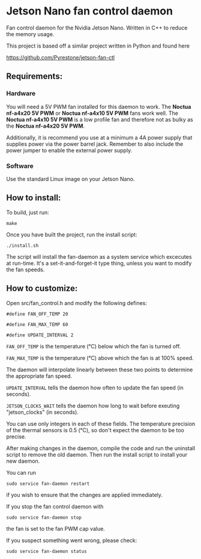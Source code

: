 # Jetson Nano fan control daemon
Fan control daemon for the Nvidia Jetson Nano. Written in C++ to reduce the memory usage.

This project is based off a similar project written in Python and found here

https://github.com/Pyrestone/jetson-fan-ctl

## Requirements:

### Hardware
You will need a 5V PWM fan installed for this daemon to work. The
**Noctua nf-a4x20 5V PWM** or **Noctua nf-a4x10 5V PWM** fans work well.
The **Noctua nf-a4x10 5V PWM** is a low profile fan and therefore not
as bulky as the **Noctua nf-a4x20 5V PWM**.

Additionally, it is recommend you use at a minimum a 4A power supply that supplies
power via the power barrel jack. Remember to also include the power jumper to enable
the external power supply.

### Software
Use the standard Linux image on your Jetson Nano.

## How to install:
To build, just run:

    make

Once you have built the project, run the install script:

    ./install.sh

The script will install the fan-daemon as a system service which excecutes at run-time.
It's a set-it-and-forget-it type thing, unless you want to modify the fan speeds.

## How to customize:
Open src/fan_control.h and modify the following defines:

<code>#define FAN_OFF_TEMP 20</code>

<code>#define FAN_MAX_TEMP 60</code>

<code>#define UPDATE_INTERVAL 2</code>

<code>FAN_OFF_TEMP</code> is the temperature (°C) below which the fan is turned off.

<code>FAN_MAX_TEMP</code> is the temperature (°C) above which the fan is at 100% speed.

The daemon will interpolate linearly between these two points to determine the
appropriate fan speed.

<code>UPDATE_INTERVAL</code> tells the daemon how often to update the fan speed (in seconds).

<code>JETSON_CLOCKS_WAIT</code> tells the daemon how long to wait before exeuting "jetson_clocks" (in seconds).

You can use only integers in each of these fields. The temperature precision of the thermal
sensors is 0.5 (°C), so don't expect the daemon to be too precise.

After making changes in the daemon, compile the code and run the uninstall script to remove
the old daemon. Then run the install script to install your new daemon.

You can run

    sudo service fan-daemon restart

if you wish to ensure that the changes are applied immediately.

If you stop the fan control daemon with

    sudo service fan-daemon stop

the fan is set to the fan PWM cap value.

If you suspect something went wrong, please check:

    sudo service fan-daemon status
